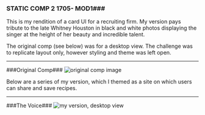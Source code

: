 ### STATIC COMP 2 1705- MOD1###

This is my rendition of a card UI for a recruiting firm. My version pays tribute to the late Whitney Houston in black and white photos displaying the singer at the height of her beauty and incredible talent.

The original comp (see below) was for a desktop view. The challenge was to replicate layout only, however styling and theme was left open.


-------

###Original Comp###
![original comp image](http://frontend.turing.io/assets/images/static-comp-challenge-2.jpg)

Below are a series of my version, which I themed as a site on which users can share and save recipes.

------------

###The Voice###
![my version, desktop view]()
